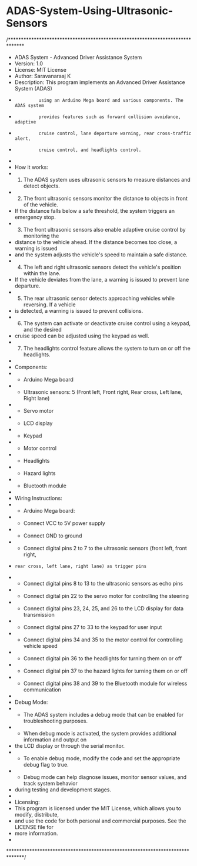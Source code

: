 # ADAS-System-Using-Ultrasonic-Sensors
/******************************************************************************
 * ADAS System - Advanced Driver Assistance System
 * Version: 1.0
 * License: MIT License
 * Author: Saravanaraaj K
 * Description: This program implements an Advanced Driver Assistance System (ADAS)
 *              using an Arduino Mega board and various components. The ADAS system
 *              provides features such as forward collision avoidance, adaptive
 *              cruise control, lane departure warning, rear cross-traffic alert,
 *              cruise control, and headlights control.
 * 
 * How it works:
 * 1. The ADAS system uses ultrasonic sensors to measure distances and detect objects.
 * 2. The front ultrasonic sensors monitor the distance to objects in front of the vehicle.
 *    If the distance falls below a safe threshold, the system triggers an emergency stop.
 * 3. The front ultrasonic sensors also enable adaptive cruise control by monitoring the
 *    distance to the vehicle ahead. If the distance becomes too close, a warning is issued
 *    and the system adjusts the vehicle's speed to maintain a safe distance.
 * 4. The left and right ultrasonic sensors detect the vehicle's position within the lane.
 *    If the vehicle deviates from the lane, a warning is issued to prevent lane departure.
 * 5. The rear ultrasonic sensor detects approaching vehicles while reversing. If a vehicle
 *    is detected, a warning is issued to prevent collisions.
 * 6. The system can activate or deactivate cruise control using a keypad, and the desired
 *    cruise speed can be adjusted using the keypad as well.
 * 7. The headlights control feature allows the system to turn on or off the headlights.
 * 
 * Components:
 * - Arduino Mega board
 * - Ultrasonic sensors: 5 (Front left, Front right, Rear cross, Left lane, Right lane)
 * - Servo motor
 * - LCD display
 * - Keypad
 * - Motor control
 * - Headlights
 * - Hazard lights
 * - Bluetooth module
 * 
 * Wiring Instructions:
 * - Arduino Mega board:
 *   - Connect VCC to 5V power supply
 *   - Connect GND to ground
 *   - Connect digital pins 2 to 7 to the ultrasonic sensors (front left, front right,
 *     rear cross, left lane, right lane) as trigger pins
 *   - Connect digital pins 8 to 13 to the ultrasonic sensors as echo pins
 *   - Connect digital pin 22 to the servo motor for controlling the steering
 *   - Connect digital pins 23, 24, 25, and 26 to the LCD display for data transmission
 *   - Connect digital pins 27 to 33 to the keypad for user input
 *   - Connect digital pins 34 and 35 to the motor control for controlling vehicle speed
 *   - Connect digital pin 36 to the headlights for turning them on or off
 *   - Connect digital pin 37 to the hazard lights for turning them on or off
 *   - Connect digital pins 38 and 39 to the Bluetooth module for wireless communication
 * 
 * Debug Mode:
 * - The ADAS system includes a debug mode that can be enabled for troubleshooting purposes.
 * - When debug mode is activated, the system provides additional information and output on
 *   the LCD display or through the serial monitor.
 * - To enable debug mode, modify the code and set the appropriate debug flag to true.
 * - Debug mode can help diagnose issues, monitor sensor values, and track system behavior
 *   during testing and development stages.
 * 
 * Licensing:
 * This program is licensed under the MIT License, which allows you to modify, distribute,
 * and use the code for both personal and commercial purposes. See the LICENSE file for
 * more information.
 * 
 ******************************************************************************/
